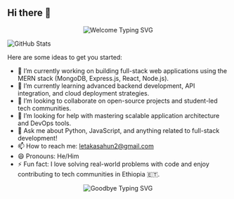 ## Hi there 👋

<p align="center">
  <img 
    src="https://readme-typing-svg.herokuapp.com?font=Poppins&size=28&duration=3000&pause=500&color=4682B4&center=true&vCenter=true&width=900&lines=✨+Welcome+to+my+world+of+code!;👋+Ola!+I+am+Leta+Kasahun;🚀+A+passionate+Software+Engineering+student+from+Ethiopia+🇪🇹;🌍+Building+web+%26+mobile+apps+with+clean+code+and+big+dreams.;💡+Always+curious%2C+always+learning+something+new." 
    alt="Welcome Typing SVG">
</p>

![GitHub Stats](https://github-readme-stats.vercel.app/api?username=yourusername&show_icons=true&theme=radical)

Here are some ideas to get you started:

- 🔭 I’m currently working on building full-stack web applications using the MERN stack (MongoDB, Express.js, React, Node.js).
- 🌱 I’m currently learning advanced backend development, API integration, and cloud deployment strategies.
- 👯 I’m looking to collaborate on open-source projects and student-led tech communities.
- 🤔 I’m looking for help with mastering scalable application architecture and DevOps tools.
- 💬 Ask me about Python, JavaScript, and anything related to full-stack development!
- 📫 How to reach me: letakasahun2@gmail.com
- 😄 Pronouns: He/Him
- ⚡ Fun fact: I love solving real-world problems with code and enjoy contributing to tech communities in Ethiopia 🇪🇹.
<p align="center">
  <img 
    src="https://readme-typing-svg.herokuapp.com?font=Poppins&size=28&duration=3000&pause=500&color=00F7A5&center=true&vCenter=true&width=900&lines=🙏+Thanks+for+scrolling+through+my+profile!;👋+Goodbye+for+now+—+see+you+around!;💬+Let's+connect+and+build+something+amazing+together." 
    alt="Goodbye Typing SVG">
</p>

